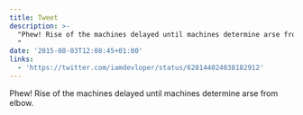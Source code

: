 ```yaml
---
title: Tweet
description: >-
  "Phew! Rise of the machines delayed until machines determine arse from elbow.
  "
date: '2015-08-03T12:08:45+01:00'
links:
  - 'https://twitter.com/iamdevloper/status/628144024038182912'
---
```

Phew! Rise of the machines delayed until machines determine arse from elbow. 
